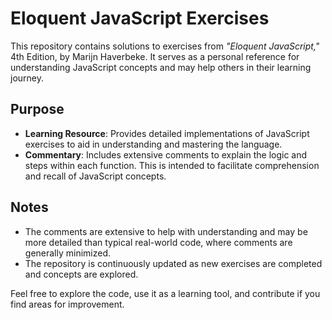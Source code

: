 # Eloquent JavaScript Exercises

This repository contains solutions to exercises from *"Eloquent JavaScript,"* 4th Edition, by Marijn Haverbeke. It serves as a personal reference for understanding JavaScript concepts and may help others in their learning journey.

## Purpose

- **Learning Resource**: Provides detailed implementations of JavaScript exercises to aid in understanding and mastering the language.
- **Commentary**: Includes extensive comments to explain the logic and steps within each function. This is intended to facilitate comprehension and recall of JavaScript concepts. 

## Notes

- The comments are extensive to help with understanding and may be more detailed than typical real-world code, where comments are generally minimized.
- The repository is continuously updated as new exercises are completed and concepts are explored.

Feel free to explore the code, use it as a learning tool, and contribute if you find areas for improvement.
